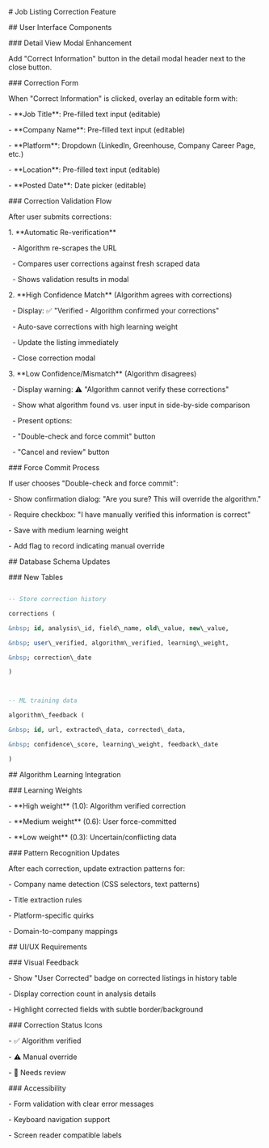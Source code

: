 \# Job Listing Correction Feature



\## User Interface Components



\### Detail View Modal Enhancement

Add "Correct Information" button in the detail modal header next to the close button.



\### Correction Form

When "Correct Information" is clicked, overlay an editable form with:

\- \*\*Job Title\*\*: Pre-filled text input (editable)

\- \*\*Company Name\*\*: Pre-filled text input (editable) 

\- \*\*Platform\*\*: Dropdown (LinkedIn, Greenhouse, Company Career Page, etc.)

\- \*\*Location\*\*: Pre-filled text input (editable)

\- \*\*Posted Date\*\*: Date picker (editable)



\### Correction Validation Flow

After user submits corrections:



1\. \*\*Automatic Re-verification\*\*

&nbsp;  - Algorithm re-scrapes the URL

&nbsp;  - Compares user corrections against fresh scraped data

&nbsp;  - Shows validation results in modal



2\. \*\*High Confidence Match\*\* (Algorithm agrees with corrections)

&nbsp;  - Display: ✅ "Verified - Algorithm confirmed your corrections"

&nbsp;  - Auto-save corrections with high learning weight

&nbsp;  - Update the listing immediately

&nbsp;  - Close correction modal



3\. \*\*Low Confidence/Mismatch\*\* (Algorithm disagrees)

&nbsp;  - Display warning: ⚠️ "Algorithm cannot verify these corrections"

&nbsp;  - Show what algorithm found vs. user input in side-by-side comparison

&nbsp;  - Present options:

&nbsp;    - "Double-check and force commit" button

&nbsp;    - "Cancel and review" button



\### Force Commit Process

If user chooses "Double-check and force commit":

\- Show confirmation dialog: "Are you sure? This will override the algorithm."

\- Require checkbox: "I have manually verified this information is correct"

\- Save with medium learning weight

\- Add flag to record indicating manual override



\## Database Schema Updates



\### New Tables

```sql

-- Store correction history

corrections (

&nbsp; id, analysis\_id, field\_name, old\_value, new\_value, 

&nbsp; user\_verified, algorithm\_verified, learning\_weight,

&nbsp; correction\_date

)



-- ML training data

algorithm\_feedback (

&nbsp; id, url, extracted\_data, corrected\_data, 

&nbsp; confidence\_score, learning\_weight, feedback\_date

)

```



\## Algorithm Learning Integration



\### Learning Weights

\- \*\*High weight\*\* (1.0): Algorithm verified correction

\- \*\*Medium weight\*\* (0.6): User force-committed

\- \*\*Low weight\*\* (0.3): Uncertain/conflicting data



\### Pattern Recognition Updates

After each correction, update extraction patterns for:

\- Company name detection (CSS selectors, text patterns)

\- Title extraction rules

\- Platform-specific quirks

\- Domain-to-company mappings



\## UI/UX Requirements



\### Visual Feedback

\- Show "User Corrected" badge on corrected listings in history table

\- Display correction count in analysis details

\- Highlight corrected fields with subtle border/background



\### Correction Status Icons

\- ✅ Algorithm verified

\- ⚠️ Manual override

\- 🔄 Needs review



\### Accessibility

\- Form validation with clear error messages

\- Keyboard navigation support

\- Screen reader compatible labels

